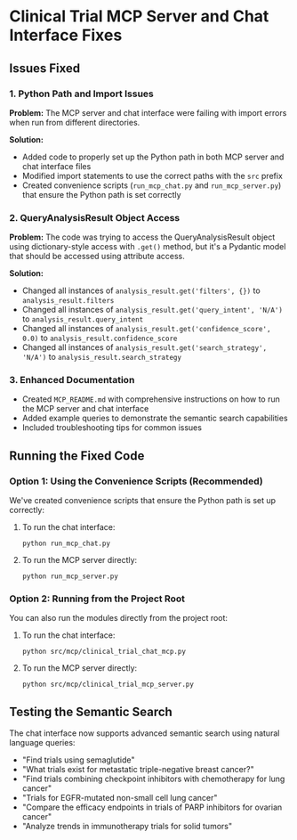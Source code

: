 # Clinical Trial MCP Server and Chat Interface Fixes

## Issues Fixed

### 1. Python Path and Import Issues

**Problem:** The MCP server and chat interface were failing with import errors when run from different directories.

**Solution:**
- Added code to properly set up the Python path in both MCP server and chat interface files
- Modified import statements to use the correct paths with the `src` prefix
- Created convenience scripts (`run_mcp_chat.py` and `run_mcp_server.py`) that ensure the Python path is set correctly

### 2. QueryAnalysisResult Object Access

**Problem:** The code was trying to access the QueryAnalysisResult object using dictionary-style access with `.get()` method, but it's a Pydantic model that should be accessed using attribute access.

**Solution:**
- Changed all instances of `analysis_result.get('filters', {})` to `analysis_result.filters`
- Changed all instances of `analysis_result.get('query_intent', 'N/A')` to `analysis_result.query_intent`
- Changed all instances of `analysis_result.get('confidence_score', 0.0)` to `analysis_result.confidence_score`
- Changed all instances of `analysis_result.get('search_strategy', 'N/A')` to `analysis_result.search_strategy`

### 3. Enhanced Documentation

- Created `MCP_README.md` with comprehensive instructions on how to run the MCP server and chat interface
- Added example queries to demonstrate the semantic search capabilities
- Included troubleshooting tips for common issues

## Running the Fixed Code

### Option 1: Using the Convenience Scripts (Recommended)

We've created convenience scripts that ensure the Python path is set up correctly:

1. To run the chat interface:
   ```
   python run_mcp_chat.py
   ```

2. To run the MCP server directly:
   ```
   python run_mcp_server.py
   ```

### Option 2: Running from the Project Root

You can also run the modules directly from the project root:

1. To run the chat interface:
   ```
   python src/mcp/clinical_trial_chat_mcp.py
   ```

2. To run the MCP server directly:
   ```
   python src/mcp/clinical_trial_mcp_server.py
   ```

## Testing the Semantic Search

The chat interface now supports advanced semantic search using natural language queries:

- "Find trials using semaglutide"
- "What trials exist for metastatic triple-negative breast cancer?"
- "Find trials combining checkpoint inhibitors with chemotherapy for lung cancer"
- "Trials for EGFR-mutated non-small cell lung cancer"
- "Compare the efficacy endpoints in trials of PARP inhibitors for ovarian cancer"
- "Analyze trends in immunotherapy trials for solid tumors" 